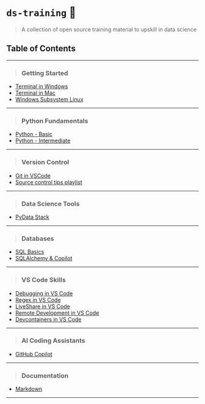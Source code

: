 # `ds-training` 📓
> A  collection of open source training material to upskill in data science


## Table of Contents
---
> ### Getting Started
- [Terminal in Windows](./Terminal%20in%20Windows.md)
- [Terminal in Mac](./Terminal%20in%20Mac.md)
- [Windows Subsystem Linux](./Windows%20Subsystem%20Linux.md)
---
> ### Python Fundamentals
- [Python - Basic](./Python%20-%20Basic.md)
- [Python - Intermediate](./Python%20-%20Intermediate.md)
---
> ### Version Control
- [Git in VSCode](./Git%20in%20VSCode.md)
- [Source control tips playlist](./Source%20control%20tips%20playlist.md)
---
> ### Data Science Tools
- [PyData Stack](./PyData%20Stack.md)
---
> ### Databases
- [SQL Basics](./SQL%20Basics.md)
- [SQLAlchemy & Copilot](./SQLAlchemy%20%26%20Copilot.md)
---
> ### VS Code Skills
- [Debugging in VS Code](./Debugging%20in%20VS%20Code.md)
- [Regex in VS Code](./Regex%20in%20VS%20Code.md)
- [LiveShare in VS Code](./LiveShare%20in%20VS%20Code.md)
- [Remote Development in VS Code](./Remote%20Development%20in%20VS%20Code.md)
- [Devcontainers in VS Code](./Devcontainers%20in%20VS%20Code.md)
---
> ### AI Coding Assistants
- [GitHub Copilot](./GitHub%20Copilot.md)
---
> ### Documentation
- [Markdown](./Markdown.md)
---
